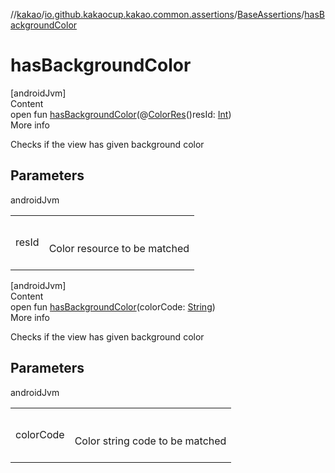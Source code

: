 //[kakao](../../../index.md)/[io.github.kakaocup.kakao.common.assertions](../index.md)/[BaseAssertions](index.md)/[hasBackgroundColor](has-background-color.md)



# hasBackgroundColor  
[androidJvm]  
Content  
open fun [hasBackgroundColor](has-background-color.md)(@[ColorRes](https://developer.android.com/reference/kotlin/androidx/annotation/ColorRes.html)()resId: [Int](https://kotlinlang.org/api/latest/jvm/stdlib/kotlin/-int/index.html))  
More info  


Checks if the view has given background color



## Parameters  
  
androidJvm  
  
| | |
|---|---|
| <a name="io.github.kakaocup.kakao.common.assertions/BaseAssertions/hasBackgroundColor/#kotlin.Int/PointingToDeclaration/"></a>resId| <a name="io.github.kakaocup.kakao.common.assertions/BaseAssertions/hasBackgroundColor/#kotlin.Int/PointingToDeclaration/"></a><br><br>Color resource to be matched<br><br>|
  
  


[androidJvm]  
Content  
open fun [hasBackgroundColor](has-background-color.md)(colorCode: [String](https://kotlinlang.org/api/latest/jvm/stdlib/kotlin/-string/index.html))  
More info  


Checks if the view has given background color



## Parameters  
  
androidJvm  
  
| | |
|---|---|
| <a name="io.github.kakaocup.kakao.common.assertions/BaseAssertions/hasBackgroundColor/#kotlin.String/PointingToDeclaration/"></a>colorCode| <a name="io.github.kakaocup.kakao.common.assertions/BaseAssertions/hasBackgroundColor/#kotlin.String/PointingToDeclaration/"></a><br><br>Color string code to be matched<br><br>|
  
  



